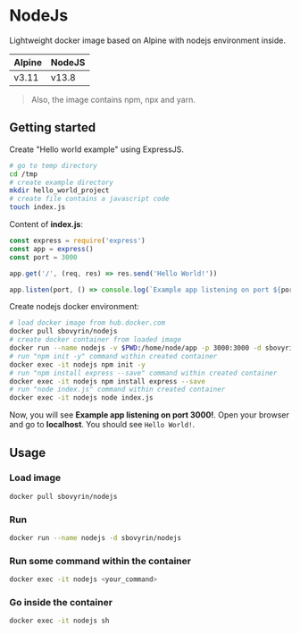 # NodeJs

Lightweight docker image based on Alpine with nodejs environment inside.

Alpine | NodeJS
---|---
v3.11 | v13.8

> Also, the image contains npm, npx and yarn.

## Getting started

Create "Hello world example" using ExpressJS.

```sh
# go to temp directory
cd /tmp
# create example directory
mkdir hello_world_project
# create file contains a javascript code
touch index.js
```

Content of **index.js**:

```javascript
const express = require('express')
const app = express()
const port = 3000

app.get('/', (req, res) => res.send('Hello World!'))

app.listen(port, () => console.log(`Example app listening on port ${port}!`))
```

Create nodejs docker environment:

```sh
# load docker image from hub.docker.com
docker pull sbovyrin/nodejs
# create docker container from loaded image
docker run --name nodejs -v $PWD:/home/node/app -p 3000:3000 -d sbovyrin/nodejs
# run "npm init -y" command within created container
docker exec -it nodejs npm init -y
# run "npm install express --save" command within created container
docker exec -it nodejs npm install express --save
# run "node index.js" command within created container
docker exec -it nodejs node index.js
```

Now, you will see **Example app listening on port 3000!**.
Open your browser and go to **localhost**. You should see `Hello World!`.

## Usage

### Load image

```sh
docker pull sbovyrin/nodejs
```

### Run

```sh
docker run --name nodejs -d sbovyrin/nodejs
```

### Run some command within the container

```sh
docker exec -it nodejs <your_command>
```

### Go inside the container

```sh
docker exec -it nodejs sh
```

